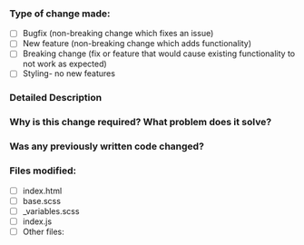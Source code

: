 ### Type of change made:
- [ ] Bugfix (non-breaking change which fixes an issue)
- [ ] New feature (non-breaking change which adds functionality)
- [ ] Breaking change (fix or feature that would cause existing functionality to not work as expected)
- [ ] Styling- no new features

### Detailed Description

### Why is this change required? What problem does it solve?

### Was any previously written code changed?

### Files modified:
- [ ] index.html
- [ ] base.scss
- [ ] _variables.scss
- [ ] index.js
- [ ] Other files:
